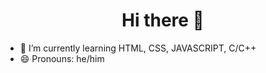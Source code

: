 <h1 align="center">Hi there 👋</h1>

- 🌱 I’m currently learning HTML, CSS, JAVASCRIPT, C/C++
- 😄 Pronouns: he/him

